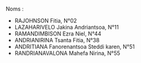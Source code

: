 Noms : 
- RAJOHNSON Fitia, N°02
- LAZAHARIVELO Jakina Andriantsoa, N°11
- RAMANDIMBISON Ezra Niel, N°44
- ANDRIANIRINA Tsanta Fitia, N°38
- ANDRITIANA Fanorenantsoa Steddi karen, N°51
- RANDRIANAVALONA Mahefa Nirina, N°55
